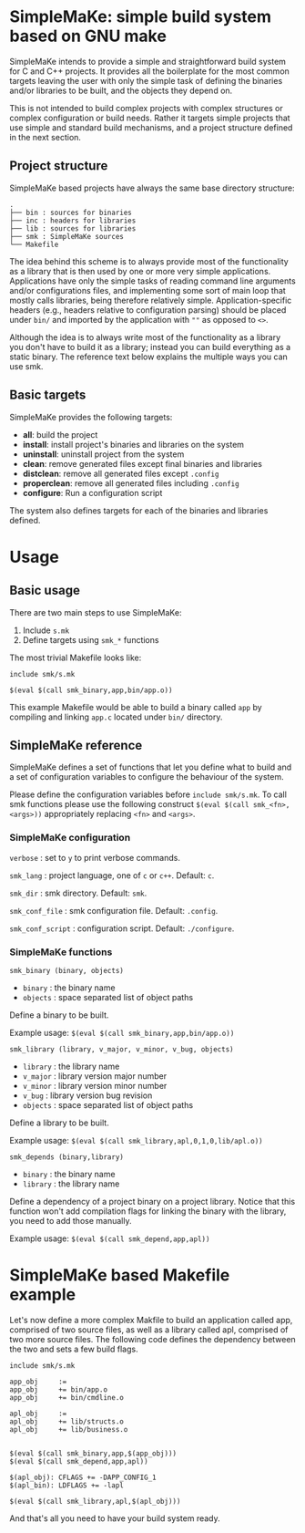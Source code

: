 # SimpleMaKe: simple build system based on GNU make

SimpleMaKe intends to provide a simple and straightforward build system for C
and C++ projects. It provides all the boilerplate for the most common targets
leaving the user with only the simple task of defining the binaries and/or
libraries to be built, and the objects they depend on.

This is not intended to build complex projects with complex structures or
complex configuration or build needs. Rather it targets simple projects that
use simple and standard build mechanisms, and a project structure defined in
the next section.

## Project structure

SimpleMaKe based projects have always the same base directory structure:

```
.
├── bin : sources for binaries
├── inc : headers for libraries
├── lib : sources for libraries
├── smk : SimpleMaKe sources
└── Makefile
```

The idea behind this scheme is to always provide most of the functionality as
a library that is then used by one or more very simple applications.
Applications have only the simple tasks of reading command line arguments and/or
configurations files, and implementing some sort of main loop that mostly calls
libraries, being therefore relatively simple. Application-specific headers
(e.g., headers relative to configuration parsing) should be placed under `bin/`
and imported by the application with `""` as opposed to `<>`.

Although the idea is to always write most of the functionality as a library you
don't have to build it as a library; instead you can build everything as a
static binary. The reference text below explains the multiple ways you can use
smk.

## Basic targets

SimpleMaKe provides the following targets:

* **all**: build the project
* **install**: install project's binaries and libraries on the system
* **uninstall**: uninstall project from the system
* **clean**: remove generated files except final binaries and libraries
* **distclean**: remove all generated files except `.config`
* **properclean**: remove all generated files including `.config`
* **configure**: Run a configuration script

The system also defines targets for each of the binaries and libraries defined.


# Usage

## Basic usage

There are two main steps to use SimpleMaKe:

1. Include `s.mk`
2. Define targets using `smk_*` functions

The most trivial Makefile looks like:

```
include smk/s.mk

$(eval $(call smk_binary,app,bin/app.o))
```

This example Makefile would be able to build a binary called `app` by
compiling and linking `app.c` located under `bin/` directory.


## SimpleMaKe reference

SimpleMaKe defines a set of functions that let you define what to build and a
set of configuration variables to configure the behaviour of the system.

Please define the configuration variables before `include smk/s.mk`. To call
smk functions please use the following construct
`$(eval $(call smk_<fn>,<args>))` appropriately replacing `<fn>` and `<args>`.

### SimpleMaKe configuration

`verbose`  : set to `y` to print verbose commands.

`smk_lang` : project language, one of `c` or `c++`. Default: `c`.

`smk_dir`  : smk directory. Default: `smk`.

`smk_conf_file`   : smk configuration file. Default: `.config`.

`smk_conf_script` : configuration script. Default: `./configure`.

### SimpleMaKe functions

`smk_binary (binary, objects)`

* `binary`  : the binary name
* `objects` : space separated list of object paths

Define a binary to be built.

Example usage: `$(eval $(call smk_binary,app,bin/app.o))`

`smk_library (library, v_major, v_minor, v_bug, objects)`

* `library` : the library name
* `v_major` : library version major number
* `v_minor` : library version minor number
* `v_bug`   : library version bug revision
* `objects` : space separated list of object paths

Define a library to be built.

Example usage: `$(eval $(call smk_library,apl,0,1,0,lib/apl.o))`

`smk_depends (binary,library)`

* `binary`  : the binary name
* `library` : the library name

Define a dependency of a project binary on a project library. Notice that this
function won't add compilation flags for linking the binary with the library,
you need to add those manually.

Example usage: `$(eval $(call smk_depend,app,apl))`


# SimpleMaKe based Makefile example

Let's now define a more complex Makfile to build an application called app,
comprised of two source files, as well as a library called apl, comprised of
two more source files. The following code defines the dependency between the
two and sets a few build flags.

```
include smk/s.mk

app_obj     :=
app_obj     += bin/app.o
app_obj     += bin/cmdline.o

apl_obj     :=
apl_obj     += lib/structs.o
apl_obj     += lib/business.o


$(eval $(call smk_binary,app,$(app_obj)))
$(eval $(call smk_depend,app,apl))

$(apl_obj): CFLAGS += -DAPP_CONFIG_1
$(apl_bin): LDFLAGS += -lapl

$(eval $(call smk_library,apl,$(apl_obj)))
```

And that's all you need to have your build system ready.
